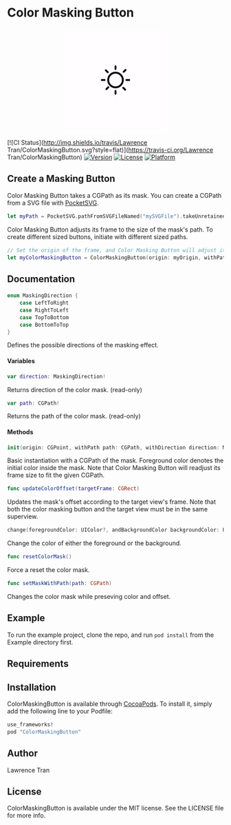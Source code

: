 # Color Masking Button

<p align="center">
<img src="/Assets/preview.gif" />
</p>

[![CI Status](http://img.shields.io/travis/Lawrence Tran/ColorMaskingButton.svg?style=flat)](https://travis-ci.org/Lawrence Tran/ColorMaskingButton)
[![Version](https://img.shields.io/cocoapods/v/ColorMaskingButton.svg?style=flat)](http://cocoapods.org/pods/ColorMaskingButton)
[![License](https://img.shields.io/cocoapods/l/ColorMaskingButton.svg?style=flat)](http://cocoapods.org/pods/ColorMaskingButton)
[![Platform](https://img.shields.io/cocoapods/p/ColorMaskingButton.svg?style=flat)](http://cocoapods.org/pods/ColorMaskingButton)

## Create a Masking Button

Color Masking Button takes a CGPath as its mask. You can create a CGPath from a SVG file with [PocketSVG](https://github.com/arielelkin/PocketSVG).

```swift
let myPath = PocketSVG.pathFromSVGFileNamed("mySVGFile").takeUnretainedValue()
```

Color Masking Button adjusts its frame to the size of the mask's path. To create different sized buttons, initiate with different sized paths.

```swift
// Set the origin of the frame, and Color Masking Button will adjust its frame
let myColorMaskingButton = ColorMaskingButton(origin: myOrigin, withPath: myPath, withDirection: .LeftToRight, withForegroundColor: color1, withBackgroundColor: color2)
```

## Documentation

```swift
enum MaskingDirection {
    case LeftToRight
    case RightToLeft
    case TopToBottom
    case BottomToTop
}
```
Defines the possible directions of the masking effect.

#### Variables

```swift
var direction: MaskingDirection!
```
Returns direction of the color mask. (read-only)

```swift
var path: CGPath!
```
Returns the path of the color mask. (read-only)

#### Methods

```swift
init(origin: CGPoint, withPath path: CGPath, withDirection direction: MaskingDirection, withForegroundColor foregroundColor: UIColor, withBackgroundColor backgroundColor: UIColor)
```
Basic instantiation with a CGPath of the mask. Foreground color denotes the initial color inside the mask. Note that Color Masking Button will readjust its frame size to fit the given CGPath. 

```swift
func updateColorOffset(targetFrame: CGRect)
```
Updates the mask's offset according to the target view's frame. Note that both the color masking button and the target view must be in the same superview.

```swift
change(foregroundColor: UIColor?, andBackgroundColor backgroundColor: UIColor?)
```
Change the color of either the foreground or the background.

```swift
func resetColorMask()
```
Force a reset the color mask.

```swift
func setMaskWithPath(path: CGPath)
```
Changes the color mask while preseving color and offset.

## Example

To run the example project, clone the repo, and run `pod install` from the Example directory first.

## Requirements

## Installation

ColorMaskingButton is available through [CocoaPods](http://cocoapods.org). To install
it, simply add the following line to your Podfile:

```ruby
use_frameworks!
pod "ColorMaskingButton"
```

## Author

Lawrence Tran

## License

ColorMaskingButton is available under the MIT license. See the LICENSE file for more info.

